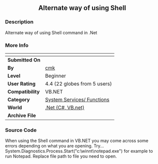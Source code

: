 ﻿<div align="center">

## Alternate way of using Shell


</div>

### Description

Alternate way of using Shell command in .Net
 
### More Info
 


<span>             |<span>
---                |---
**Submitted On**   |
**By**             |[cmk](https://github.com/Planet-Source-Code/PSCIndex/blob/master/ByAuthor/cmk.md)
**Level**          |Beginner
**User Rating**    |4.4 (22 globes from 5 users)
**Compatibility**  |VB\.NET
**Category**       |[System Services/ Functions](https://github.com/Planet-Source-Code/PSCIndex/blob/master/ByCategory/system-services-functions__10-23.md)
**World**          |[\.Net \(C\#, VB\.net\)](https://github.com/Planet-Source-Code/PSCIndex/blob/master/ByWorld/net-c-vb-net.md)
**Archive File**   |[](https://github.com/Planet-Source-Code/cmk-alternate-way-of-using-shell__10-1127/archive/master.zip)





### Source Code

When using the Shell command in VB.NET you may come across some errors depending on what you are opening. Try... System.Diagnostics.Process.Start("c:\winnt\notepad.exe") for example to run Notepad. Replace file path to file you need to open.

